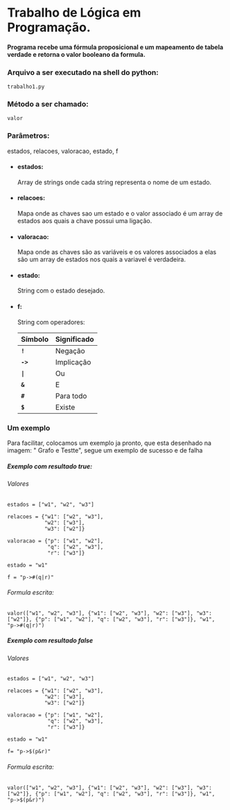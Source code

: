 # Trabalho de Lógica em Programação.

#### Programa recebe uma fórmula proposicional e um mapeamento de tabela verdade e retorna o valor booleano da formula.

### Arquivo a ser executado na shell do python:
    trabalho1.py

### Método a ser chamado: 
    valor

### Parâmetros: 

estados, relacoes, valoracao, estado, f

- #### estados:
    Array de strings onde cada string representa o nome de um estado.
- #### relacoes:
    Mapa onde as chaves sao um estado e o valor associado é um array de estados aos quais a chave possui uma ligação.
- #### valoracao:
    Mapa onde as chaves são as variáveis e os valores associados a elas são um array de estados nos quais a variavel é verdadeira.
- #### estado:
    String com o estado desejado.
- #### f:
    String com operadores:
    
    | Símbolo  | Significado |
    | ------------- | ------------- |
    | <b>`!`</b>  | Negação  |
    | <b>`->`</b>  | Implicação  |
    | <b>`\|`</b>  | Ou  |
    | <b>`&`</b>  | E  |
    | <b>`#`</b>  | Para todo  |
    | <b>`$`</b>  | Existe  |

### Um exemplo 

Para facilitar, colocamos um exemplo ja pronto, que esta desenhado na imagem: " Grafo e Testte", segue um exemplo de sucesso e de falha

##### Exemplo com resultado true:

###### Valores
    estados = ["w1", "w2", "w3"]

    relacoes = {"w1": ["w2", "w3"], 
                "w2": ["w3"], 
                "w3": ["w2"]}

    valoracao = {"p": ["w1", "w2"],
                 "q": ["w2", "w3"],
                 "r": ["w3"]}

    estado = "w1"

    f = "p->#(q|r)"
    
###### Formula escrita:

    valor(["w1", "w2", "w3"], {"w1": ["w2", "w3"], "w2": ["w3"], "w3": ["w2"]}, {"p": ["w1", "w2"], "q": ["w2", "w3"], "r": ["w3"]}, "w1", "p->#(q|r)")
    

##### Exemplo com resultado false

###### Valores
    estados = ["w1", "w2", "w3"]

    relacoes = {"w1": ["w2", "w3"], 
                "w2": ["w3"], 
                "w3": ["w2"]}

    valoracao = {"p": ["w1", "w2"],
                 "q": ["w2", "w3"],
                 "r": ["w3"]}

    estado = "w1"
    
    f= "p->$(p&r)"
    
###### Formula escrita:
    
    valor(["w1", "w2", "w3"], {"w1": ["w2", "w3"], "w2": ["w3"], "w3": ["w2"]}, {"p": ["w1", "w2"], "q": ["w2", "w3"], "r": ["w3"]}, "w1", "p->$(p&r)")



